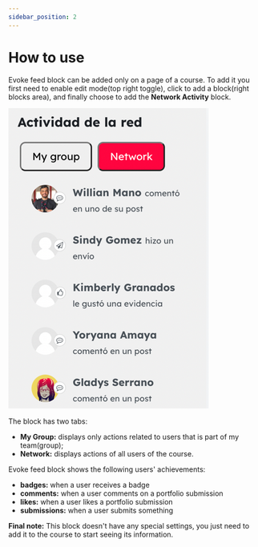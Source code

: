 ```yaml
---
sidebar_position: 2
---
```


# How to use

Evoke feed block can be added only on a page of a course. To add it you first need to enable edit mode(top right toggle), click to add a block(right blocks area), and finally choose to add the **Network Activity** block.

![Evoke Feed](/img/block_evokefeed/feed1.png)

The block has two tabs:

- **My Group:** displays only actions related to users that is part of my team(group);
- **Network:** displays actions of all users of the course.

Evoke feed block shows the following users' achievements:

- **badges:** when a user receives a badge
- **comments:** when a user comments on a portfolio submission
- **likes:** when a user likes a portfolio submission
- **submissions:** when a user submits something

**Final note:** This block doesn't have any special settings, you just need to add it to the course to start seeing its information.